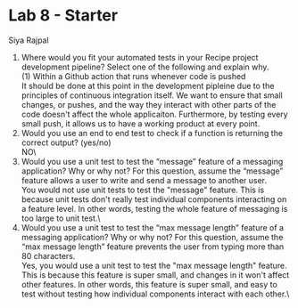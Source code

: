# Lab 8 - Starter
Siya Rajpal

1. Where would you fit your automated tests in your Recipe project development pipeline? Select one of the following and explain why. \
    (1) Within a Github action that runs whenever code is pushed \
    It should be done at this point in the development pipleine due to the principles of continuous integration itself. We want to ensure that small changes, or pushes, and the way they interact with other parts of the code doesn't affect the whole applicaiton. Furthermore, by testing every small push, it allows us to have a working product at every point. 
2.  Would you use an end to end test to check if a function is returning the correct output? (yes/no) \
    NO\
3. Would you use a unit test to test the “message” feature of a messaging application? Why or why not? For this question, assume the “message” feature allows a user to write and send a message to another user.\
   You would not use unit tests to test the "message" feature. This is because unit tests don't really test individual components interacting on a feature level. In other words, testing the whole feature of messaging is too large to unit test.\
4. Would you use a unit test to test the “max message length” feature of a messaging application? Why or why not? For this question, assume the “max message length” feature prevents the user from typing more than 80 characters.\
   Yes, you would use a unit test to test the "max message length" feature. This is because this feature is super small, and changes in it won't affect other features. In other words, this feature is super small, and easy to test without testing how individual components interact with each other.\

